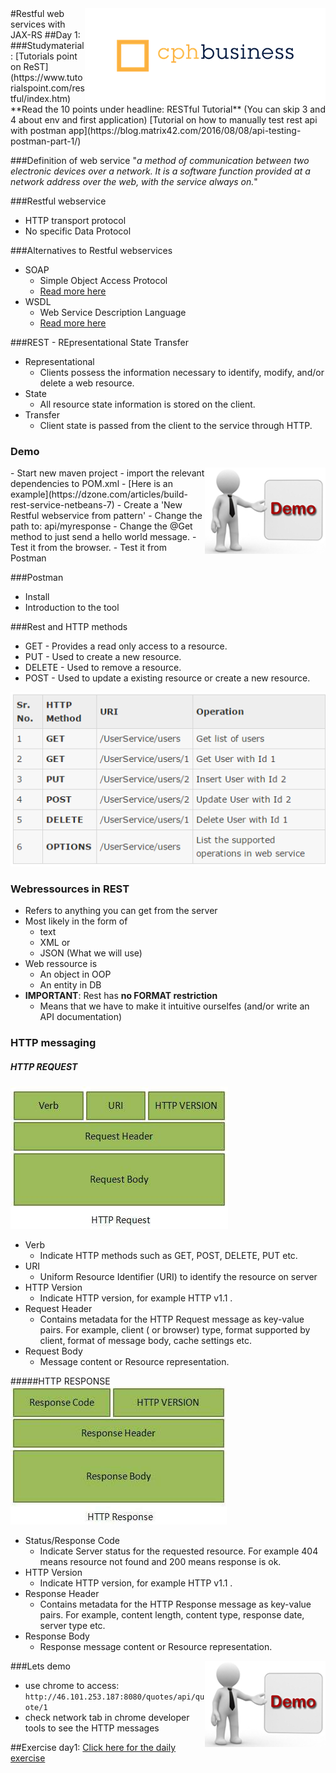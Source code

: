 <img align="right" src="img/cphbusinessWhite.png" />  
#Restful web services with JAX-RS
##Day 1: 
###Studymaterial:
[Tutorials point on ReST](https://www.tutorialspoint.com/restful/index.htm) 
**Read the 10 points under headline: RESTful Tutorial** (You can skip 3 and 4 about env and first application)  
[Tutorial on how to manually test rest api with postman app](https://blog.matrix42.com/2016/08/08/api-testing-postman-part-1/) 


###Definition of web service
"*a method of communication between two electronic devices over a network. 
It is a software function provided at a network address over the web, with the service always on.*"



###Restful webservice
- HTTP transport protocol
- No specific Data Protocol



###Alternatives to Restful webservices
- SOAP
	- Simple Object Access Protocol
	- [Read more here](https://en.wikipedia.org/wiki/SOAP)
- WSDL
	- Web Service Description Language
	- [Read more here](http://www.w3schools.com/xml/xml_wsdl.asp)



###REST - REpresentational State Transfer 
- Representational
    - Clients possess the information necessary to identify, modify, and/or delete a web resource.
- State
    - All resource state information is stored on the client.
- Transfer
    - Client state is passed from the client to the service through HTTP.


### Demo
<img align="right" src="img/demoman.png" />  
- Start new maven project
- import the relevant dependencies to POM.xml
	- [Here is an example](https://dzone.com/articles/build-rest-service-netbeans-7)
- Create a 'New Restful webservice from pattern'
- Change the path to: api/myresponse
- Change the @Get method to just send a hello world message.
- Test it from the browser.
- Test it from Postman



###Postman
- Install
- Introduction to the tool



###Rest and HTTP methods
- GET - Provides a read only access to a resource.
- PUT - Used to create a new resource.
- DELETE - Used to remove a resource.
- POST - Used to update a existing resource or create a new resource.

![](img/restmethods.png)



### Webressources in REST
- Refers to anything you can get from the server
- Most likely in the form of
	- text
	- XML or
	- JSON (What we will use)
- Web ressource is
	- An object in OOP
	- An entity in DB
- **IMPORTANT**: Rest has **no FORMAT restriction**
	- Means that we have to make it intuitive ourselfes (and/or write an API documentation)


### HTTP messaging

##### HTTP REQUEST
![](img/http_request.jpg)  

- Verb
	- Indicate HTTP methods such as GET, POST, DELETE, PUT etc.
- URI
	- Uniform Resource Identifier (URI) to identify the resource on server
- HTTP Version
	- Indicate HTTP version, for example HTTP v1.1 .
- Request Header
	- Contains metadata for the HTTP Request message as key-value pairs. For example, client ( or browser) type, format supported by client, format of message body, cache settings etc.
- Request Body
	- Message content or Resource representation.



#####HTTP RESPONSE
![](img/http_response.jpg)  

- Status/Response Code
	- Indicate Server status for the requested resource. For example 404 means resource not found and 200 means response is ok.
- HTTP Version
	- Indicate HTTP version, for example HTTP v1.1 .
- Response Header
	- Contains metadata for the HTTP Response message as key-value pairs. For example, content length, content type, response date, server type etc.
- Response Body
	- Response message content or Resource representation.

###Lets demo
<img align="right" src="img/demoman.png" />  
- use chrome to access: `http://46.101.253.187:8080/quotes/api/quote/1`
- check network tab in chrome developer tools to see the HTTP messages


##Exercise day1:
[Click here for the daily exercise](Exercises/SP/SP5/REST_JAX-RS_ex1.pdf)








